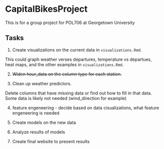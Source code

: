 # CapitalBikesProject

This is for a group project for POL706 at Georgetown University

## Tasks 

1. Create visualizations on the current data in `visualizations.Rmd`. 

This could graph weather verses departures, temperature vs departues, heat maps, and the other examples in `visualizations.Rmd`.

2. ~~Widen hour_data on the column type for each station.~~

3. Clean up weather predictors.

Delete columns that have missing data or find out how to fill in that data. Some data is likely not needed (wind_direction for example)

4. feature engeneering - decide based on data cisualizations, what feature engeneering is needed

5. Create models on the new data

6. Analyze results of models

7. Create final website to present results
